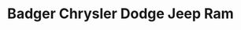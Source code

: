 ---
title: "Badger Chrysler Dodge Jeep Ram"
url: /new-glarus/badger-chrysler-dodge-jeep-ram/
shop: car
---